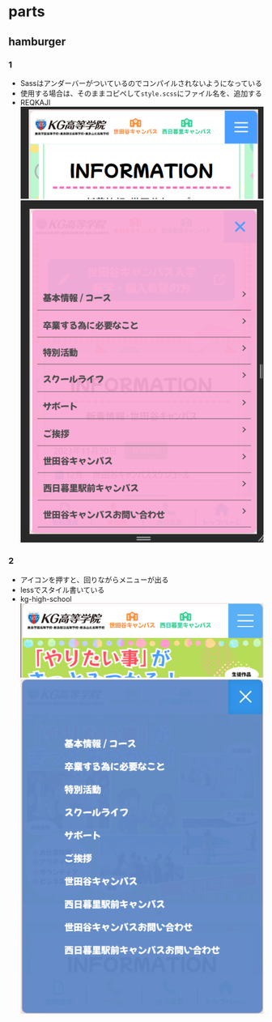 # parts

## hamburger

### 1

- Sassはアンダーバーがついているのでコンパイルされないようになっている
- 使用する場合は、そのままコピペして`style.scss`にファイル名を、追加する
- REQKAJI
![alt](readme-images/hamburger-1-1.png)
![alt](readme-images/hamburger-1-2.png)

### 2

- アイコンを押すと、回りながらメニューが出る
- lessでスタイル書いている
- kg-high-school
![alt](readme-images/hamburger-2-1.png)
![alt](readme-images/hamburger-2-2.png)
